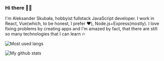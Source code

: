### Hi there 👋🤟

I'm Aleksander Skubała, hobbyist fullstack JavaScript developer. I work in React, Vue(which, to be honest, I prefer ❤️), Node.js+Express(mostly). I love fixing problems by creating apps and I'm amazed by fact, that there are still so many technologies that I can learn 🔥

![Most used langs](https://github-readme-stats.vercel.app/api/top-langs/?username=aleksanderskubala&layout=compact)

![My github stats](https://github-readme-stats.vercel.app/api?username=aleksanderskubala)
